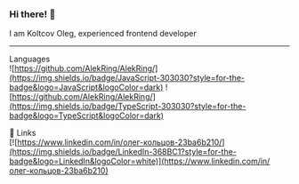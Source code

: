 ### Hi there! 👋

I am Koltcov Oleg, experienced frontend developer
***

Languages \
![https://github.com/AlekRing/AlekRing/](https://img.shields.io/badge/JavaScript-303030?style=for-the-badge&logo=JavaScript&logoColor=dark)
![https://github.com/AlekRing/AlekRing/](https://img.shields.io/badge/TypeScript-303030?style=for-the-badge&logo=TypeScript&logoColor=dark)

🔗 Links \
[![https://www.linkedin.com/in/олег-кольцов-23ba6b210/](https://img.shields.io/badge/LinkedIn-368BC1?style=for-the-badge&logo=LinkedIn&logoColor=white)](https://www.linkedin.com/in/олег-кольцов-23ba6b210)
